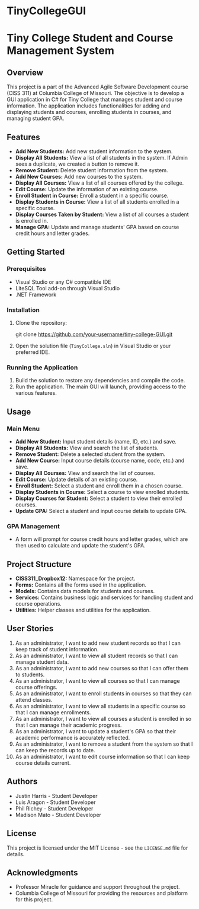 # TinyCollegeGUI
# Tiny College Student and Course Management System

## Overview
This project is a part of the Advanced Agile Software Development course (CISS 311) at Columbia College of Missouri. The objective is to develop a GUI application in C# for Tiny College that manages student and course information. The application includes functionalities for adding and displaying students and courses, enrolling students in courses, and managing student GPA.

## Features
- **Add New Students:** Add new student information to the system.
- **Display All Students:** View a list of all students in the system. If Admin sees a duplicate, we created a button to remove it.
- **Remove Student:** Delete student information from the system.
- **Add New Courses:** Add new courses to the system.
- **Display All Courses:** View a list of all courses offered by the college.
- **Edit Course:** Update the information of an existing course.
- **Enroll Student in Course:** Enroll a student in a specific course.
- **Display Students in Course:** View a list of all students enrolled in a specific course.
- **Display Courses Taken by Student:** View a list of all courses a student is enrolled in.
- **Manage GPA:** Update and manage students' GPA based on course credit hours and letter grades.

## Getting Started
### Prerequisites
- Visual Studio or any C# compatible IDE
- LiteSQL Tool add-on through Visual Studio
- .NET Framework

### Installation
1. Clone the repository:
   
    git clone https://github.com/your-username/tiny-college-GUI.git
    
2. Open the solution file (`TinyCollege.sln`) in Visual Studio or your preferred IDE.

### Running the Application
1. Build the solution to restore any dependencies and compile the code.
2. Run the application. The main GUI will launch, providing access to the various features.

## Usage
### Main Menu
- **Add New Student:** Input student details (name, ID, etc.) and save.
- **Display All Students:** View and search the list of students.
- **Remove Student:** Delete a selected student from the system.
- **Add New Course:** Input course details (course name, code, etc.) and save.
- **Display All Courses:** View and search the list of courses.
- **Edit Course:** Update details of an existing course.
- **Enroll Student:** Select a student and enroll them in a chosen course.
- **Display Students in Course:** Select a course to view enrolled students.
- **Display Courses for Student:** Select a student to view their enrolled courses.
- **Update GPA:** Select a student and input course details to update GPA.

### GPA Management
- A form will prompt for course credit hours and letter grades, which are then used to calculate and update the student's GPA.

## Project Structure
- **CISS311_Dropbox12:** Namespace for the project.
- **Forms:** Contains all the forms used in the application.
- **Models:** Contains data models for students and courses.
- **Services:** Contains business logic and services for handling student and course operations.
- **Utilities:** Helper classes and utilities for the application.

## User Stories
1. As an administrator, I want to add new student records so that I can keep track of student information.
2. As an administrator, I want to view all student records so that I can manage student data.
3. As an administrator, I want to add new courses so that I can offer them to students.
4. As an administrator, I want to view all courses so that I can manage course offerings.
5. As an administrator, I want to enroll students in courses so that they can attend classes.
6. As an administrator, I want to view all students in a specific course so that I can manage enrollments.
7. As an administrator, I want to view all courses a student is enrolled in so that I can manage their academic progress.
8. As an administrator, I want to update a student's GPA so that their academic performance is accurately reflected.
9. As an administrator, I want to remove a student from the system so that I can keep the records up to date.
10. As an administrator, I want to edit course information so that I can keep course details current.

## Authors
- Justin Harris   -  Student Developer
- Luis Aragon     -  Student Developer
- Phil Richey     -  Student Developer
- Madison Mato    -  Student Developer

## License
This project is licensed under the MIT License - see the `LICENSE.md` file for details.

## Acknowledgments
- Professor Miracle for guidance and support throughout the project.
- Columbia College of Missouri for providing the resources and platform for this project.


